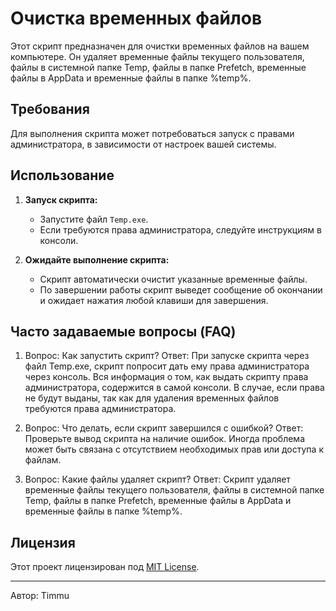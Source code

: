 # Очистка временных файлов

Этот скрипт предназначен для очистки временных файлов на вашем компьютере. Он удаляет временные файлы текущего пользователя, файлы в системной папке Temp, файлы в папке Prefetch, временные файлы в AppData и временные файлы в папке %temp%.

## Требования

Для выполнения скрипта может потребоваться запуск с правами администратора, в зависимости от настроек вашей системы.

## Использование

1. **Запуск скрипта:**
   - Запустите файл `Temp.exe`.
   - Если требуются права администратора, следуйте инструкциям в консоли.

2. **Ожидайте выполнение скрипта:**
   - Скрипт автоматически очистит указанные временные файлы.
   - По завершении работы скрипт выведет сообщение об окончании и ожидает нажатия любой клавиши для завершения.

## Часто задаваемые вопросы (FAQ)

1. Вопрос: Как запустить скрипт?
   Ответ: При запуске скрипта через файл Temp.exe, скрипт попросит дать ему права администратора через консоль. Вся информация о том, как выдать скрипту права администратора, содержится     в самой консоли. В случае, если права не будут выданы, так как для удаления временных файлов требуются права администратора.

2. Вопрос: Что делать, если скрипт завершился с ошибкой?
   Ответ: Проверьте вывод скрипта на наличие ошибок. Иногда проблема может быть связана с отсутствием необходимых прав или доступа к файлам.

3. Вопрос: Какие файлы удаляет скрипт?
   Ответ: Скрипт удаляет временные файлы текущего пользователя, файлы в системной папке Temp, файлы в папке Prefetch, временные файлы в AppData и временные файлы в папке %temp%.

## Лицензия

Этот проект лицензирован под [MIT License](LICENSE).

---
Автор: Timmu
